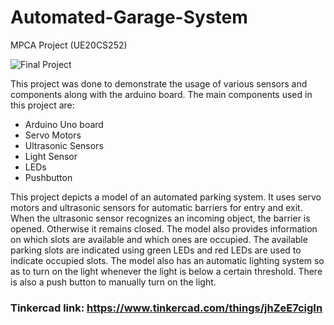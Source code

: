 # Automated-Garage-System
MPCA Project (UE20CS252)

![Final Project](https://user-images.githubusercontent.com/66276711/165364827-828994a9-1677-40ca-89ce-fc57368d10e7.png)

This project was done to demonstrate the usage of various sensors and components along with the arduino board.
The main components used in this project are:  
- Arduino Uno board  
- Servo Motors  
- Ultrasonic Sensors  
- Light Sensor
- LEDs   
- Pushbutton


This project depicts a model of an automated parking system. It uses servo motors and ultrasonic sensors for automatic barriers for entry and exit. When the ultrasonic sensor recognizes an incoming object, the barrier is opened. Otherwise it remains closed. The model also provides information on which slots are available and which ones are occupied. The available parking slots are indicated using green LEDs and red LEDs are used to indicate occupied slots. The model also has an automatic lighting system so as to turn on the light whenever the light is below a certain threshold. There is also a push button to manually turn on the light.

### Tinkercad link: https://www.tinkercad.com/things/jhZeE7cigIn
